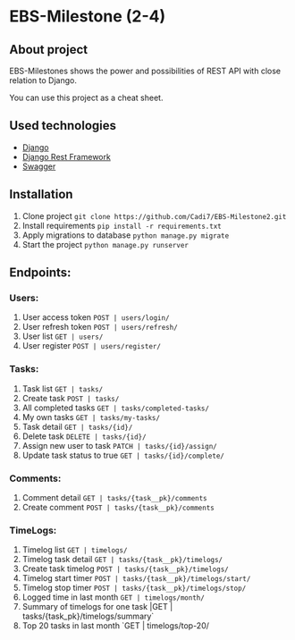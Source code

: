 # EBS-Milestone (2-4)

## About project
EBS-Milestones shows the power and possibilities of REST API with close 
relation to Django. 

You can use this project as a cheat sheet.


## Used technologies

- [Django](https://www.djangoproject.com/)
- [Django Rest Framework](https://www.django-rest-framework.org/)
- [Swagger](https://swagger.io/docs/specification/2-0/what-is-swagger/)

## Installation
1. Clone project `git clone https://github.com/Cadi7/EBS-Milestone2.git`
2. Install requirements `pip install -r requirements.txt`
3. Apply migrations to database `python manage.py migrate`
4. Start the project `python manage.py runserver`

## Endpoints:
### Users:
1. User access token `POST | users/login/`
2. User refresh token `POST | users/refresh/`
3. User list `GET | users/`
4. User register `POST | users/register/`
### Tasks:
1. Task list `GET | tasks/`
2. Create task `POST | tasks/`
3. All completed tasks `GET | tasks/completed-tasks/`
4. My own tasks `GET | tasks/my-tasks/`
6. Task detail `GET | tasks/{id}/`
7. Delete task `DELETE | tasks/{id}/`
8. Assign new user to task `PATCH | tasks/{id}/assign/`
10. Update task status to true `GET | tasks/{id}/complete/`
### Comments:
1. Comment detail `GET | tasks/{task__pk}/comments`
2. Create comment `POST | tasks/{task__pk}/comments`
### TimeLogs:
1. Timelog list `GET | timelogs/`
2. Timelog task detail `GET | tasks/{task__pk}/timelogs/`
3. Create task timelog `POST | tasks/{task__pk}/timelogs/`
4. Timelog start timer `POST | tasks/{task__pk}/timelogs/start/`
5. Timelog stop timer `POST | tasks/{task__pk}/timelogs/stop/`
6. Logged time in last month `GET | timelogs/month/`
7. Summary of timelogs for one task |GET | tasks/{task_pk}/timelogs/summary`
8. Top 20 tasks in last month `GET | timelogs/top-20/

  
